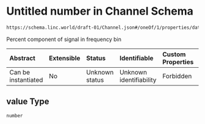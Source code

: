 # Untitled number in Channel Schema

```txt
https://schema.linc.world/draft-01/Channel.json#/oneOf/1/properties/data/properties/harmonicValues/items/properties/value
```

Percent component of signal in frequency bin

| Abstract            | Extensible | Status         | Identifiable            | Custom Properties | Additional Properties | Access Restrictions | Defined In                                           |
| :------------------ | :--------- | :------------- | :---------------------- | :---------------- | :-------------------- | :------------------ | :--------------------------------------------------- |
| Can be instantiated | No         | Unknown status | Unknown identifiability | Forbidden         | Allowed               | none                | [Channel.json*](Channel.json "open original schema") |

## value Type

`number`
